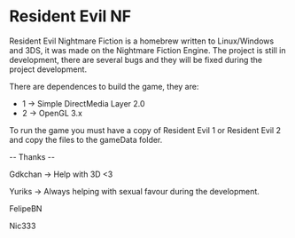 # Resident Evil NF
Resident Evil Nightmare Fiction is a homebrew written to Linux/Windows and 3DS, it was made on the Nightmare Fiction Engine. The project is still in development, there are several bugs and they will be fixed during the project development.


There are dependences to build the game, they are:

* 1 -> Simple DirectMedia Layer 2.0
* 2 -> OpenGL 3.x

To run the game you must have a copy of Resident Evil 1 or Resident Evil 2 and copy the files to the gameData folder.


-- Thanks --

Gdkchan  -> Help with 3D <3

Yuriks   -> Always helping with sexual favour during the development.

FelipeBN 

Nic333